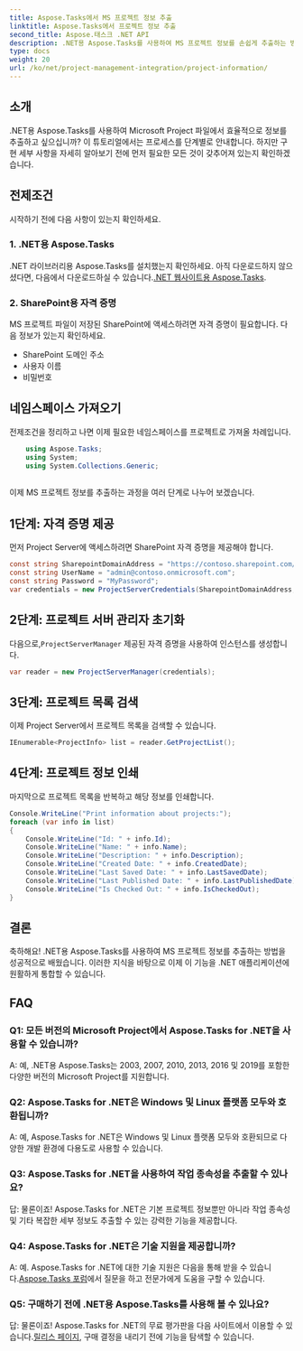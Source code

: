 ```yaml
---
title: Aspose.Tasks에서 MS 프로젝트 정보 추출
linktitle: Aspose.Tasks에서 프로젝트 정보 추출
second_title: Aspose.태스크 .NET API
description: .NET용 Aspose.Tasks를 사용하여 MS 프로젝트 정보를 손쉽게 추출하는 방법을 알아보세요. 포괄적인 튜토리얼을 살펴보세요.
type: docs
weight: 20
url: /ko/net/project-management-integration/project-information/
---
```

## 소개
.NET용 Aspose.Tasks를 사용하여 Microsoft Project 파일에서 효율적으로 정보를 추출하고 싶으십니까? 이 튜토리얼에서는 프로세스를 단계별로 안내합니다. 하지만 구현 세부 사항을 자세히 알아보기 전에 먼저 필요한 모든 것이 갖추어져 있는지 확인하겠습니다.
## 전제조건
시작하기 전에 다음 사항이 있는지 확인하세요.
### 1. .NET용 Aspose.Tasks
 .NET 라이브러리용 Aspose.Tasks를 설치했는지 확인하세요. 아직 다운로드하지 않으셨다면, 다음에서 다운로드하실 수 있습니다.[.NET 웹사이트용 Aspose.Tasks](https://releases.aspose.com/tasks/net/).
### 2. SharePoint용 자격 증명
MS 프로젝트 파일이 저장된 SharePoint에 액세스하려면 자격 증명이 필요합니다. 다음 정보가 있는지 확인하세요.
- SharePoint 도메인 주소
- 사용자 이름
- 비밀번호
## 네임스페이스 가져오기
전제조건을 정리하고 나면 이제 필요한 네임스페이스를 프로젝트로 가져올 차례입니다.
```csharp
    using Aspose.Tasks;
    using System;
    using System.Collections.Generic;
    
```
이제 MS 프로젝트 정보를 추출하는 과정을 여러 단계로 나누어 보겠습니다.
## 1단계: 자격 증명 제공
먼저 Project Server에 액세스하려면 SharePoint 자격 증명을 제공해야 합니다.
```csharp
const string SharepointDomainAddress = "https://contoso.sharepoint.com/sites/pwa";
const string UserName = "admin@contoso.onmicrosoft.com";
const string Password = "MyPassword";
var credentials = new ProjectServerCredentials(SharepointDomainAddress, UserName, Password);
```
## 2단계: 프로젝트 서버 관리자 초기화
 다음으로,`ProjectServerManager` 제공된 자격 증명을 사용하여 인스턴스를 생성합니다.
```csharp
var reader = new ProjectServerManager(credentials);
```
## 3단계: 프로젝트 목록 검색
이제 Project Server에서 프로젝트 목록을 검색할 수 있습니다.
```csharp
IEnumerable<ProjectInfo> list = reader.GetProjectList();
```
## 4단계: 프로젝트 정보 인쇄
마지막으로 프로젝트 목록을 반복하고 해당 정보를 인쇄합니다.
```csharp
Console.WriteLine("Print information about projects:");
foreach (var info in list)
{
    Console.WriteLine("Id: " + info.Id);
    Console.WriteLine("Name: " + info.Name);
    Console.WriteLine("Description: " + info.Description);
    Console.WriteLine("Created Date: " + info.CreatedDate);
    Console.WriteLine("Last Saved Date: " + info.LastSavedDate);
    Console.WriteLine("Last Published Date: " + info.LastPublishedDate);
    Console.WriteLine("Is Checked Out: " + info.IsCheckedOut);
}
```
## 결론
축하해요! .NET용 Aspose.Tasks를 사용하여 MS 프로젝트 정보를 추출하는 방법을 성공적으로 배웠습니다. 이러한 지식을 바탕으로 이제 이 기능을 .NET 애플리케이션에 원활하게 통합할 수 있습니다.
## FAQ
### Q1: 모든 버전의 Microsoft Project에서 Aspose.Tasks for .NET을 사용할 수 있습니까?
A: 예, .NET용 Aspose.Tasks는 2003, 2007, 2010, 2013, 2016 및 2019를 포함한 다양한 버전의 Microsoft Project를 지원합니다.
### Q2: Aspose.Tasks for .NET은 Windows 및 Linux 플랫폼 모두와 호환됩니까?
A: 예, Aspose.Tasks for .NET은 Windows 및 Linux 플랫폼 모두와 호환되므로 다양한 개발 환경에 다용도로 사용할 수 있습니다.
### Q3: Aspose.Tasks for .NET을 사용하여 작업 종속성을 추출할 수 있나요?
답: 물론이죠! Aspose.Tasks for .NET은 기본 프로젝트 정보뿐만 아니라 작업 종속성 및 기타 복잡한 세부 정보도 추출할 수 있는 강력한 기능을 제공합니다.
### Q4: Aspose.Tasks for .NET은 기술 지원을 제공합니까?
 A: 예. Aspose.Tasks for .NET에 대한 기술 지원은 다음을 통해 받을 수 있습니다.[Aspose.Tasks 포럼](https://forum.aspose.com/c/tasks/15)에서 질문을 하고 전문가에게 도움을 구할 수 있습니다.
### Q5: 구매하기 전에 .NET용 Aspose.Tasks를 사용해 볼 수 있나요?
 답: 물론이죠! Aspose.Tasks for .NET의 무료 평가판을 다음 사이트에서 이용할 수 있습니다.[릴리스 페이지](https://releases.aspose.com/), 구매 결정을 내리기 전에 기능을 탐색할 수 있습니다.